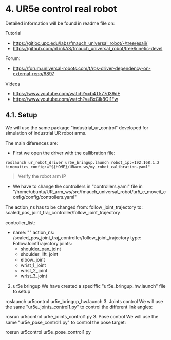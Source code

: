 # **4. UR5e control real robot**
Detailed information will be found in readme file on:

Tutorial
- https://gitioc.upc.edu/labs/fmauch_universal_robot/-/tree/esaii/
- https://github.com/nLinkAS/fmauch_universal_robot/tree/kinetic-devel

Forum:
- https://forum.universal-robots.com/t/ros-driver-dependency-on-external-repo/6897

Videos
- https://www.youtube.com/watch?v=b4T577d39dE
- https://www.youtube.com/watch?v=BxCik8OI1Fw

## **4.1. Setup**


We will use the same package "industrial_ur_control" developed for simulation of industrial UR robot arms.

The main diferences are:

- First we open the driver with the callibration file:
```shell
roslaunch ur_robot_driver ur5e_bringup.launch robot_ip:=192.168.1.2 kinematics_config:="${HOME}/URarm_ws/my_robot_calibration.yaml"
```
>Verify the robot arm IP

- We have to change the controllers in "controllers.yaml" file in "/home/ubuntu/UR_arm_ws/src/fmauch_universal_robot/ur5_e_moveit_config/config/controllers.yaml"

The action_ns has to be changed from: follow_joint_trajectory to: scaled_pos_joint_traj_controller/follow_joint_trajectory

controller_list:
  - name: ""
    action_ns: /scaled_pos_joint_traj_controller/follow_joint_trajectory
    type: FollowJointTrajectory
    joints:
      - shoulder_pan_joint
      - shoulder_lift_joint
      - elbow_joint
      - wrist_1_joint
      - wrist_2_joint
      - wrist_3_joint
2. ur5e bringup
We have created a speciffic "ur5e_bringup_hw.launch" file to setup

<launch>
  <arg name="sim" default="false" />
  <arg name="limited" default="true"/>
  <arg name="robot_ip" default="192.168.2.2"/>
  <arg name="kinematics_config" default="${HOME}/ur5arm_ws/ur5control/config/my_ur5e_calibration.yaml"/>
  <!-- Launch ur5e_hw -->
   <include file="$(find ur_robot_driver)/launch/ur5e_bringup.launch">
    <arg name="limited" default="$(arg limited)"/>
    <arg name="kinematics_config" default="$(arg kinematics_config)"/>
  </include>
  <!-- Launch planning execution -->
  <include file="$(find ur5_e_moveit_config)/launch/ur5_e_moveit_planning_execution.launch">
    <arg name="limited" default="$(arg limited)"/>
    <arg name="sim" default="$(arg sim)"/>
  </include>
</launch>
roslaunch ur5control ur5e_bringup_hw.launch
3. Joints control
We will use the same "ur5e_joints_control1.py" to control the different link angles:

rosrun ur5control ur5e_joints_control1.py 
3. Pose control
We will use the same "ur5e_pose_control1.py" to control the pose target:

rosrun ur5control ur5e_pose_control1.py 